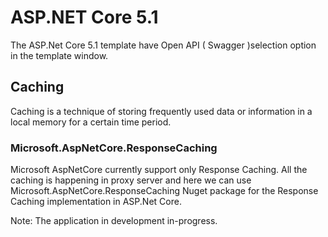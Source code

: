 # ASP.NET Core 5.1
The ASP.Net Core 5.1 template have Open API ( Swagger )selection option in the template window.

## Caching
Caching is a technique of storing frequently used data or information in a local memory for a certain time period. 

### Microsoft.AspNetCore.ResponseCaching
Microsoft AspNetCore currently support only Response Caching. All the caching is happening in proxy server and here we can use Microsoft.AspNetCore.ResponseCaching Nuget package for the Response Caching implementation in ASP.Net Core.

Note: The application in development in-progress.

